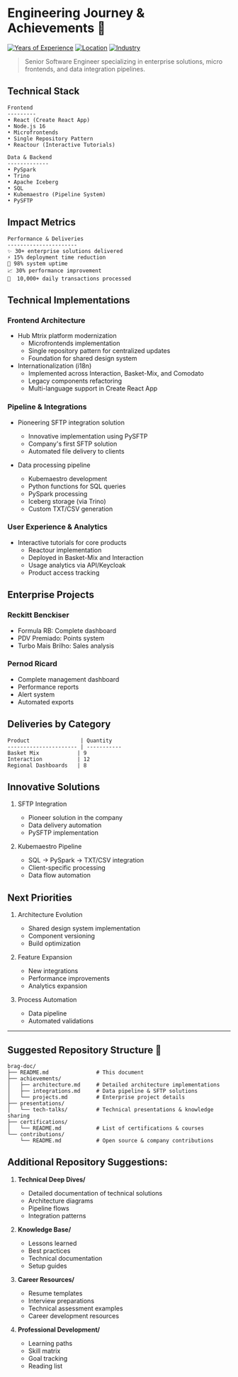 # Engineering Journey & Achievements 🚀
[![Years of Experience](https://img.shields.io/badge/Experience-10%2B%20years-blue)]()
[![Location](https://img.shields.io/badge/Location-São%20Paulo%2C%20BR-green)]()
[![Industry](https://img.shields.io/badge/Industry-Enterprise%20Software-purple)]()

> Senior Software Engineer specializing in enterprise solutions, micro frontends, and data integration pipelines.

## Technical Stack
```
Frontend
---------
• React (Create React App)
• Node.js 16
• Microfrontends
• Single Repository Pattern
• Reactour (Interactive Tutorials)

Data & Backend
-------------
• PySpark
• Trino
• Apache Iceberg
• SQL
• Kubemaestro (Pipeline System)
• PySFTP
```

## Impact Metrics
```
Performance & Deliveries
----------------------
✨ 30+ enterprise solutions delivered
⚡ 15% deployment time reduction
🎯 98% system uptime
📈 30% performance improvement
🔄  10,000+ daily transactions processed
```

## Technical Implementations

### Frontend Architecture
- Hub Mtrix platform modernization
  - Microfrontends implementation
  - Single repository pattern for centralized updates
  - Foundation for shared design system
- Internationalization (i18n)
  - Implemented across Interaction, Basket-Mix, and Comodato
  - Legacy components refactoring
  - Multi-language support in Create React App

### Pipeline & Integrations
- Pioneering SFTP integration solution
  - Innovative implementation using PySFTP
  - Company's first SFTP solution
  - Automated file delivery to clients

- Data processing pipeline
  - Kubemaestro development
  - Python functions for SQL queries
  - PySpark processing
  - Iceberg storage (via Trino)
  - Custom TXT/CSV generation

### User Experience & Analytics
- Interactive tutorials for core products
  - Reactour implementation
  - Deployed in Basket-Mix and Interaction
  - Usage analytics via API/Keycloak
  - Product access tracking

## Enterprise Projects

### Reckitt Benckiser
- Formula RB: Complete dashboard
- PDV Premiado: Points system
- Turbo Mais Brilho: Sales analysis

### Pernod Ricard
- Complete management dashboard
- Performance reports
- Alert system
- Automated exports

## Deliveries by Category
```
Product                | Quantity
---------------------- | -----------
Basket Mix            | 9
Interaction           | 12
Regional Dashboards   | 8
```

## Innovative Solutions

1. SFTP Integration
   - Pioneer solution in the company
   - Data delivery automation
   - PySFTP implementation

2. Kubemaestro Pipeline
   - SQL -> PySpark -> TXT/CSV integration
   - Client-specific processing
   - Data flow automation

## Next Priorities

1. Architecture Evolution
   - Shared design system implementation
   - Component versioning
   - Build optimization

2. Feature Expansion
   - New integrations
   - Performance improvements
   - Analytics expansion

3. Process Automation
   - Data pipeline
   - Automated validations

---

## Suggested Repository Structure 📂

```
brag-doc/
├── README.md               # This document
├── achievements/
│   ├── architecture.md     # Detailed architecture implementations
│   ├── integrations.md     # Data pipeline & SFTP solutions
│   └── projects.md         # Enterprise project details
├── presentations/
│   └── tech-talks/         # Technical presentations & knowledge sharing
├── certifications/
│   └── README.md           # List of certifications & courses
└── contributions/
    └── README.md           # Open source & company contributions
```

## Additional Repository Suggestions:

1. **Technical Deep Dives/**
   - Detailed documentation of technical solutions
   - Architecture diagrams
   - Pipeline flows
   - Integration patterns

2. **Knowledge Base/**
   - Lessons learned
   - Best practices
   - Technical documentation
   - Setup guides

3. **Career Resources/**
   - Resume templates
   - Interview preparations
   - Technical assessment examples
   - Career development resources

4. **Professional Development/**
   - Learning paths
   - Skill matrix
   - Goal tracking
   - Reading list

